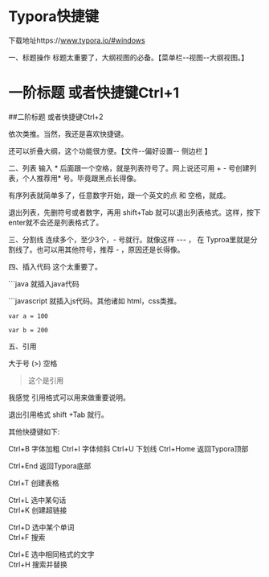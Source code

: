 # **Typora快捷键**

下载地址https://www.typora.io/#windows

一、标题操作
标题太重要了，大纲视图的必备。【菜单栏--视图--大纲视图。】

# 一阶标题 或者快捷键Ctrl+1

##二阶标题 或者快捷键Ctrl+2  

依次类推。当然，我还是喜欢快捷键。

还可以折叠大纲，这个功能很方便。【文件--偏好设置-- 侧边栏 】



二、列表
输入 * 后面跟一个空格，就是列表符号了。网上说还可用 +  -  号创建列表，个人推荐用* 号。毕竟跟黑点长得像。



有序列表就简单多了，任意数字开始，跟一个英文的点 和 空格，就成。



退出列表，先删符号或者数字，再用 shift+Tab 就可以退出列表格式。这样，按下enter就不会还是列表格式了。

三、分割线
连续多个，至少3个，- 号就行。就像这样  --- ， 在 Typroa里就是分割线了。也可以用其他符号，推荐 - ，原因还是长得像。



四、插入代码
这个太重要了。

\```java  就插入java代码

\```javascript 就插入js代码。其他诸如 html，css类推。

```var a = 100```

```var b = 200```



五、引用

大于号 (>) 空格

> 这个是引用



我感觉 引用格式可以用来做重要说明。

退出引用格式 shift +Tab 就行。

 

其他快捷键如下:

Ctrl+B    字体加粗
Ctrl+I    字体倾斜
Ctrl+U    下划线
Ctrl+Home    返回Typora顶部

Ctrl+End    返回Typora底部

Ctrl+T    创建表格

Ctrl+L    选中某句话    
Ctrl+K    创建超链接

Ctrl+D    选中某个单词    
Ctrl+F    搜索

Ctrl+E    选中相同格式的文字    
Ctrl+H    搜索并替换

